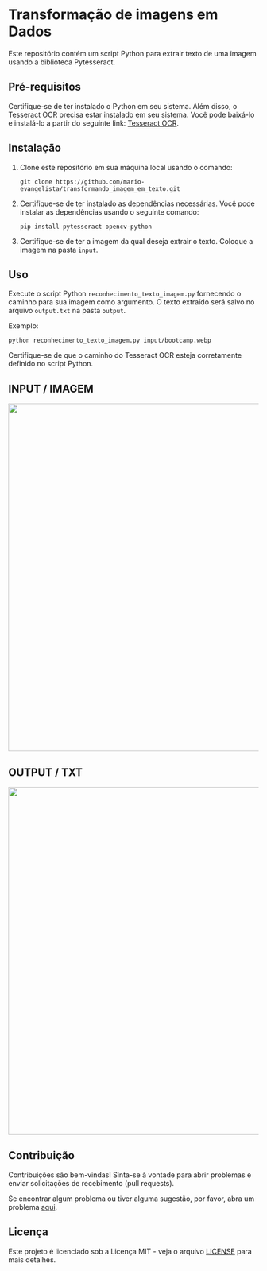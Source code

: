 # Transformação de imagens em Dados

Este repositório contém um script Python para extrair texto de uma imagem usando a biblioteca Pytesseract.

## Pré-requisitos

Certifique-se de ter instalado o Python em seu sistema. Além disso, o Tesseract OCR precisa estar instalado em seu sistema. Você pode baixá-lo e instalá-lo a partir do seguinte link: [Tesseract OCR](https://github.com/tesseract-ocr/tesseract).

## Instalação

1. Clone este repositório em sua máquina local usando o comando:
   ```
   git clone https://github.com/mario-evangelista/transformando_imagem_em_texto.git
   ```

2. Certifique-se de ter instalado as dependências necessárias. Você pode instalar as dependências usando o seguinte comando:
   ```
   pip install pytesseract opencv-python
   ```

3. Certifique-se de ter a imagem da qual deseja extrair o texto. Coloque a imagem na pasta `input`.

## Uso

Execute o script Python `reconhecimento_texto_imagem.py` fornecendo o caminho para sua imagem como argumento. O texto extraído será salvo no arquivo `output.txt` na pasta `output`.

Exemplo:
```
python reconhecimento_texto_imagem.py input/bootcamp.webp
```

Certifique-se de que o caminho do Tesseract OCR esteja corretamente definido no script Python.

## INPUT / IMAGEM
<div align="center">
<img src="https://github.com/mario-evangelista/decodificador-texto-javascript/assets/121322767/4eb3c334-9e9a-45a2-8783-0e6cc9fcfc8f)" width="700px" />
</div>

## OUTPUT / TXT
<div align="center">
<img src="https://github.com/mario-evangelista/transformando_imagem_em_texto/assets/121322767/73d1408d-5417-49de-b43e-88953439dba6" width="700px" />
</div>

## Contribuição

Contribuições são bem-vindas! Sinta-se à vontade para abrir problemas e enviar solicitações de recebimento (pull requests).

Se encontrar algum problema ou tiver alguma sugestão, por favor, abra um problema [aqui](https://github.com/mario-evangelista/transformando_imagem_em_texto/issues).

## Licença

Este projeto é licenciado sob a Licença MIT - veja o arquivo [LICENSE](LICENSE) para mais detalhes.

